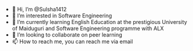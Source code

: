 - 👋 Hi, I’m @Sulsha1412
- 👀 I’m interested in Software Engineering 
- 🌱 I’m currently learning English Education at the prestigious University of Maiduguri and Software Engineering programme with ALX
- 💞️ I’m looking to collaborate on peer learning 
- 📫 How to reach me, you can reach me via email 

<!---
Sulsha1412/Sulsha1412 is a ✨ special ✨ repository because its `README.md` (this file) appears on your GitHub profile.
You can click the Preview link to take a look at your changes.
--->
